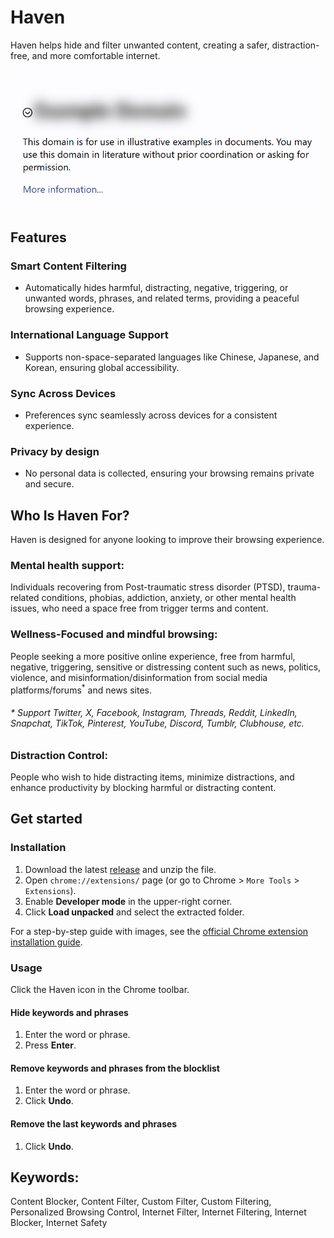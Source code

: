 # Haven

Haven helps hide and filter unwanted content, creating a safer, distraction-free, and more comfortable internet.

![Screenshot](assets/images/screenshot.png)

## Features

### Smart Content Filtering

- Automatically hides harmful, distracting, negative, triggering, or unwanted words, phrases, and related terms, providing a peaceful browsing experience.

### International Language Support

- Supports non-space-separated languages like Chinese, Japanese, and Korean, ensuring global accessibility.

### Sync Across Devices

- Preferences sync seamlessly across devices for a consistent experience.

### Privacy by design

- No personal data is collected, ensuring your browsing remains private and secure.






## Who Is Haven For?

Haven is designed for anyone looking to improve their browsing experience.

### Mental health support: 
Individuals recovering from Post-traumatic stress disorder (PTSD), trauma-related conditions, phobias, addiction, anxiety, or other mental health issues, who need a space free from trigger terms and content.

### Wellness-Focused and mindful browsing:
People seeking a more positive online experience, free from harmful, negative, triggering, sensitive or distressing content such as news, politics, violence, and misinformation/disinformation from social media platforms/forums<sup>*</sup> and news sites.

###### * Support Twitter, X, Facebook, Instagram, Threads, Reddit, LinkedIn, Snapchat, TikTok, Pinterest, YouTube, Discord, Tumblr, Clubhouse, etc.

### Distraction Control: 
People who wish to hide distracting items, minimize distractions, and enhance productivity by blocking harmful or distracting content.



## Get started

### Installation

1. Download the latest [release](https://github.com/arcadia-io/haven/releases/latest) and unzip the file.
2. Open `chrome://extensions/` page (or go to Chrome > `More Tools` > `Extensions`).
3. Enable **Developer mode** in the upper-right corner.
4. Click **Load unpacked** and select the extracted folder.

For a step-by-step guide with images, see the [official Chrome extension installation guide](https://developer.chrome.com/docs/extensions/get-started/tutorial/hello-world#load-unpacked).

### Usage

Click the Haven icon in the Chrome toolbar.

#### Hide keywords and phrases
1. Enter the word or phrase.
2. Press **Enter**.

#### Remove keywords and phrases from the blocklist
1. Enter the word or phrase.
2. Click **Undo**.

#### Remove the **last** keywords and phrases
1. Click **Undo**.


## Keywords: 

Content Blocker, Content Filter, Custom Filter, Custom Filtering, Personalized Browsing Control, Internet Filter, Internet Filtering, Internet Blocker, Internet Safety
